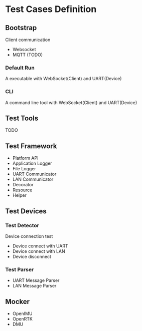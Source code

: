# Test Cases Definition

## Bootstrap
Client communication
- Websocket
- MQTT (TODO)

### Default Run
A executable with WebSocket(Client) and UART(Device)

### CLI
A command line tool with WebSocket(Client) and UART(Device)

## Test Tools
TODO

## Test Framework
- Platform API
- Application Logger
- File Logger
- UART Communicator
- LAN Communicator
- Decorator
- Resource
- Helper

## Test Devices

### Test Detector
Device connection test
- Device connect with UART
- Device connect with LAN
- Device disconnect 

### Test Parser
- UART Message Parser
- LAN Message Parser

## Mocker
- OpenIMU
- OpenRTK
- DMU 